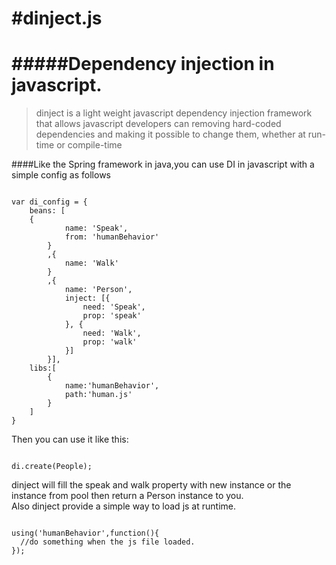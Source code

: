 #dinject.js
=======
#####Dependency injection in javascript.
=======
>dinject is a light weight javascript dependency injection framework that allows javascript developers can removing hard-coded dependencies and making it possible to change them, whether at run-time or compile-time

####Like the Spring framework in java,you can use DI in javascript with a simple config as follows
<pre><code>
var di_config = {
    beans: [
    {
		    name: 'Speak',
		    from: 'humanBehavior'
		}
		,{	
		    name: 'Walk'
		}
		,{
		    name: 'Person',
		    inject: [{
		        need: 'Speak',
		        prop: 'speak'
		    }, {
		        need: 'Walk',
		        prop: 'walk'
		    }]
		}],
    libs:[
    	{
    		name:'humanBehavior',
    		path:'human.js'
    	}
    ]
}
</code></pre>

Then you can use it like this:
<pre><code>
di.create(People);
</code></pre>

dinject will fill the speak and walk property with new instance or the instance from pool then return a Person instance to you.
<br/>
Also dinject provide a simple way to load js at runtime.
<pre>
<code>
using('humanBehavior',function(){
  //do something when the js file loaded.
});
</code>
</pre>
